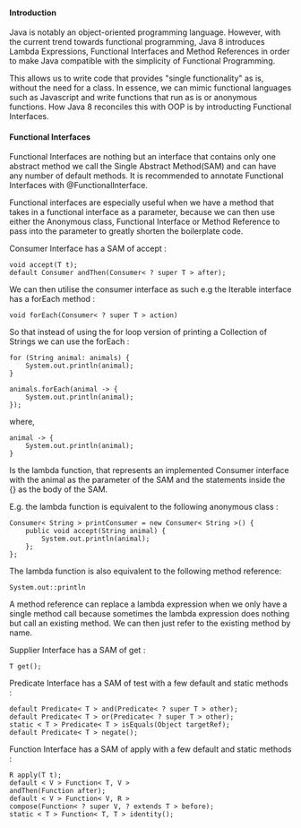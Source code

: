 #### Introduction

Java is notably an object-oriented programming language. However, with the current trend towards functional programming, Java 8 introduces Lambda Expressions, Functional Interfaces and Method References in order to make Java compatible with the simplicity of Functional Programming.

This allows us to write code that provides "single functionality" as is, without the need for a class. In essence, we can mimic functional languages such as Javascript and write functions that run as is or anonymous functions. How Java 8 reconciles this with OOP is by introducting Functional Interfaces.

#### Functional Interfaces

Functional Interfaces are nothing but an interface that contains only one abstract method we call the Single Abstract Method(SAM) and can have any number of default methods. It is recommended to annotate Functional Interfaces with @FunctionalInterface.

Functional interfaces are especially useful when we have a method that takes in a functional interface as a parameter, because we can then use either the Anonymous class, Functional Interface or Method Reference to pass into the parameter to greatly shorten the boilerplate code.

Consumer Interface has a SAM of accept :

```
void accept(T t);
default Consumer andThen(Consumer< ? super T > after);
```

We can then utilise the consumer interface as such e.g the Iterable interface has a forEach method :

```
void forEach(Consumer< ? super T > action)
```

So that instead of using the for loop version of printing a Collection of Strings we can use the forEach :

```
for (String animal: animals) {
	System.out.println(animal);
}

animals.forEach(animal -> {
	System.out.println(animal);
});
```

where,

```
animal -> {
	System.out.println(animal);
}
```

Is the lambda function, that represents an implemented Consumer interface with the animal as the parameter of the SAM and the statements inside the {} as the body of the SAM.

E.g. the lambda function is equivalent to the following anonymous class :

```
Consumer< String > printConsumer = new Consumer< String >() {
    public void accept(String animal) {
        System.out.println(animal);
    };
};
```

The lambda function is also equivalent to the following method reference:

```
System.out::println
```

A method reference can replace a lambda expression when we only have a single method call because sometimes the lambda expression does nothing but call an existing method. We can then just refer to the existing method by name.

Supplier Interface has a SAM of get :

```
T get();
```

Predicate Interface has a SAM of test with a few default and static methods :

```
default Predicate< T > and(Predicate< ? super T > other);
default Predicate< T > or(Predicate< ? super T > other);
static < T > Predicate< T > isEquals(Object targetRef);
default Predicate< T > negate();
```

Function Interface has a SAM of apply with a few default and static methods :

```
R apply(T t);
default < V > Function< T, V > 
andThen(Function after);
default < V > Function< V, R > 
compose(Function< ? super V, ? extends T > before);
static < T > Function< T, T > identity();
```